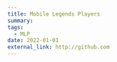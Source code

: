 ```yaml
---
title: Mobile Legends Players
summary: 
tags:
  - MLP
date: 2022-01-01
external_link: http://github.com
---
```

